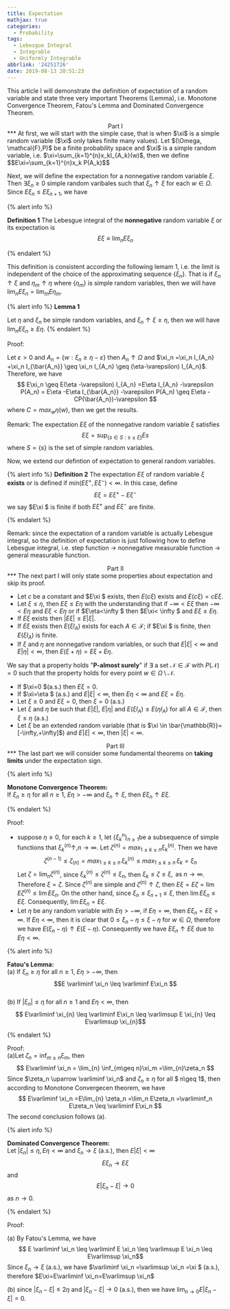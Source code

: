 ```yaml
---
title: Expectation
mathjax: true
categories:
  - Probability
tags:
  - Lebesgue Integral
  - Integrable
  - Uniformly Integrable
abbrlink: '24251726'
date: 2019-08-13 20:51:23
---
```

This article I will demonstrate the definition of expectation of a random variable and state three very important Theorems (Lemma), i.e. Monotone Convergence Theorem, Fatou's Lemma and Dominated Convergence Theorem.

<!--more-->

<center>Part I</center>
***
At first, we will start with the simple case, that is when $\xi$ is a simple random variable ($\xi$ only takes finite many values).
Let $(\Omega, \mathcal{F},P)$ be a finite probability space and $\xi$ is a simple random variable, i.e. $\xi=\sum_{k=1}^{n}x_kI_{A_k}(w)$, then we define
$$E\xi=\sum_{k=1}^{n}x_k P(A_k)$$

Next, we will define the expectation for a nonnegative random variable $\xi$. Then $\exists\xi_n\geq 0$ simple random varibales such that $\xi_n \uparrow\xi$ for each $w\in \Omega$. Since $E\xi_n \leq E\xi_{n+1}$, we have

{% alert info %}

<b>Definition 1</b>
The Lebesgue integral of the <strong>nonnegative</strong> random variable $\xi$ or its expectation is 
$$E\xi\equiv \lim_nE\xi_n$$

{% endalert %}


This definition is consistent according the following lemam 1, i.e. the limit is independent of the choice of the approximating sequence $\{\xi_n\}$. That is if $\xi_n \uparrow \xi$ and $\eta_m \uparrow \eta$ where $\{\eta_m\}$ is simple random variables, then we will have $\lim_n E\xi_n=\lim_m E\eta_m$.

{% alert info %}
<b>Lemma 1</b><br>

Let $\eta \text{ and }\xi_n$ be simple random variables, and $\xi_n\uparrow \xi \geq \eta$, then we will have $\lim_n E\xi_n \geq E\eta$.
{% endalert %}


Proof: 

Let $\varepsilon >0$ and $A_n=\{w: \xi_n \geq \eta -\varepsilon\}$ then $A_n \uparrow \Omega$ and $\xi_n =\xi_n I_{A_n} +\xi_n I_{\bar{A_n}} \geq \xi_n I_{A_n} \geq (\eta-\varepsilon) I_{A_n}$. Therefore, we have
$$
E\xi_n \geq E(\eta -\varepsilon) I_{A_n} =E\eta I_{A_n} -\varepsilon P(A_n)
= E\eta -E\eta I_{\bar{A_n}} -\varepsilon P(A_n) \geq E\eta -CP(\bar{A_n})-\varepsilon
$$
where $C=max_{w}\eta(w)$, then we get the results.

Remark: The expectation $E\xi$ of the nonnegative random variable $\xi$ satisfies 
$$E\xi= \sup_{\{s\in S: s\leq \xi \}}Es$$
where $S=\{s\}$ is the set of simple random variables.

Now, we extend our defintion of expectation to general random variables.

{% alert info %}
<b>Definition 2</b>
The expectation $E\xi$ of random variable $\xi$ <strong>exists</strong> or is defined if $min(E\xi^{+},E\xi^{-})< \infty$. In this case, define
$$E\xi=E\xi^{+}-E\xi^{-}$$
we say $E\xi $ is finite if both $E\xi^{+}$ and $E\xi^{-}$ are finite.
                                                                                                                         
 {% endalert %}


Remark: since the expectation of a random variable is actually Lebesgue integral, so the definition of expectation is just following how to define Lebesgue integral, i.e. step function $\rightarrow$ nonnegative measurable function $\rightarrow$ general measurable function.


<center>Part II</center>
***
The next part I will only state some properties about expectation and skip its proof. 

- Let $c$ be a constant and $E\xi $ exists, then $E(c\xi)$ exists and $E(c\xi)=cE\xi$.
-  Let $\xi \leq \eta$, then $E\xi \leq E\eta$ with the understanding that if $-\infty < E\xi$ then $-\infty < E\eta$ and $E\xi < E\eta$ or if $E\eta<\infty $ then $E\xi< \infty $ and $E\xi \leq E\eta$.
-  If $E\xi$ exists then $\lvert E\xi \rvert \leq E\lvert \xi \rvert$.
-  If $E\xi$ exists then $E(\xi I_{A})$ exists for each $A\in \mathcal{F}$; if $E\xi $ is finite, then $E(\xi I_{A})$ is finite.
-  If $\xi \text{ and } \eta$ are nonnegative random variables, or such that $E\lvert \xi \rvert <\infty$ and $E\lvert \eta \rvert <\infty$, then $E(\xi+\eta)=E\xi+E\eta$.

We say that a property holds "<strong>P-almost surely</strong>" if $\exists$ a set $\mathcal{N}\in \mathcal{F}$ with $P(\mathcal{N})=0$ such that the property holds for every point $w \in \Omega \setminus \mathcal{N}$.

-  If $\xi=0 $(a.s.) then $E\xi =0$.
-  If $\xi=\eta $ (a.s.) and $E\lvert \xi\rvert <\infty$, then $E\eta <\infty$ and $E\xi=E\eta$.
-  Let $\xi\geq 0$ and $E\xi=0$, then $\xi=0$ (a.s.)
-  Let $\xi \text{ and }\eta$ be such that $E\lvert \xi \rvert$, $E\lvert \eta\rvert$ and $E(\xi I_{A})\leq E(\eta I_{A})$ for all $A\in \mathcal{F}$, then $\xi\leq \eta$ (a.s.)
-  Let $\xi$ be an extended random variable (that is $\xi \in \bar{\mathbb{R}}=[-\infty,+\infty]$) and $E\lvert \xi\rvert <\infty$, then $\lvert \xi \rvert <\infty$.

<center>Part III</center>
***
The last part we will consider some fundamental theorems on <strong>taking limits</strong> under the expectation sign.

{% alert info %}

<b>Monotone Convergence Theorem:</b><br>
If $\xi_n\geq \eta$ for all $n\geq 1$, $E\eta >-\infty$ and $\xi_n\uparrow\xi$, then $E\xi_n\uparrow E\xi$.

{% endalert %}


Proof:<br>

- suppose $\eta \geq 0$, for each $k\geq 1$, let $\{\xi_k^{n}\}_{n\geq 1}$be a subsequence of simple functions that $\xi_{k}^{(n)} \uparrow, n\rightarrow \infty$. Let $\zeta^{(n)} =max_{1\leq k\leq n} \xi_{k}^{(n)}$.
Then we have
$$
\zeta^{(n-1)} \leq \zeta_{(n)} = max_{1\leq k\leq n} \,\xi_{k}^{(n)} \leq max_{1\leq k\leq n} \,\xi_k =\xi_n
$$
Let $\zeta=\lim_n \zeta^{(n)}$, since $\xi_{k}^{(n)} \leq \zeta^{(n)}\leq \xi_n$, then $\xi_k\leq \zeta\leq \xi, \text{ as } n\rightarrow \infty$. Therefore $\xi=\zeta$. Since $\zeta^{(n)}$ are simple and $\zeta^{(n)}\uparrow \zeta$, then $E\xi=E\zeta =\lim E\zeta^{(n)} \leq \lim E\xi_n$.
On the other hand, since $\xi_{n}\leq \xi_{n+1}\leq \xi$, then $\lim E\xi_n \leq E\xi$.
Consequently, $\lim E\xi_n =E\xi$.
- Let $\eta$ be any random variable with $E\eta >-\infty$, if $E\eta =\infty$, then $E\xi_n=E\xi=\infty$. If $E\eta <\infty$, then it is clear that $0\leq \xi_n-\eta \leq \xi-\eta$ for $w\in \Omega$, therefore we have $E(\xi_n-\eta) \uparrow E(\xi-\eta)$. Consequently we have $E\xi_n \uparrow E\xi$ due to $E\eta <\infty$.

{% alert info %}

<b> Fatou's Lemma: </b><br>
(a) If $\xi_n\geq \eta$ for all $n\geq 1$, $E\eta >-\infty$, then 
$$E \varliminf \xi_n \leq \varliminf E\xi_n
$$
<br/>
(b) If $\lvert \xi_n\rvert \leq \eta$ for all $n\geq 1$ and $E\eta <\infty$, then 
$$ E\varliminf \xi_{n} \leq \varliminf E\xi_n \leq \varlimsup E \xi_{n} \leq E\varlimsup \xi_{n}$$

{% endalert %}


Proof: <br>
(a)Let $\zeta_n=\inf_{m\geq n} \xi_m$, then 
$$
E\varliminf \xi_n = \lim_{n} \inf_{m\geq n}\xi_m =\lim_{n}\zeta_n
$$
Since $\zeta_n \uparrow \varliminf \xi_n$ and $\zeta_n \geq \eta$ for all $ n\geq 1$, then according to Monotone Convergecen theorem, we have
$$
E\varliminf \xi_n =E\lim_{n} \zeta_n =\lim_n E\zeta_n =\varliminf_n E\zeta_n \leq \varliminf E\xi_n
$$
The second conclusion follows (a).

{% alert info %}

<b> Dominated Convergence Theorem:</b><br>
Let $\lvert\xi_n\rvert \leq \eta, E\eta <\infty$ and $\xi_n \rightarrow \xi$ (a.s.), then $E \lvert \xi \rvert <\infty$
$$E\xi_{n} \rightarrow E \xi $$
and 
$$E \lvert \xi_{n} -\xi \rvert\rightarrow 0$$
as $n\rightarrow 0$.


{% endalert %}

Proof:<br>

(a) By Fatou's Lemma, we have
$$ E \varliminf \xi_n \leq \varliminf E \xi_n \leq \varlimsup E \xi_n \leq E\varlimsup \xi_n$$
Since $\xi_n \rightarrow \xi$ (a.s.), we have $\varliminf \xi_n =\varlimsup \xi_n =\xi $ (a.s.), therefore $E\xi=E\varliminf \xi_n=E\varlimsup \xi_n$

(b) since $\lvert \xi_n-\xi \rvert \leq 2\eta$ and $\lvert \xi_n-\xi \rvert \rightarrow 0$ (a.s.), then we have $\lim_{n\rightarrow 0} E\lvert\xi_n -\xi \rvert =0$.

